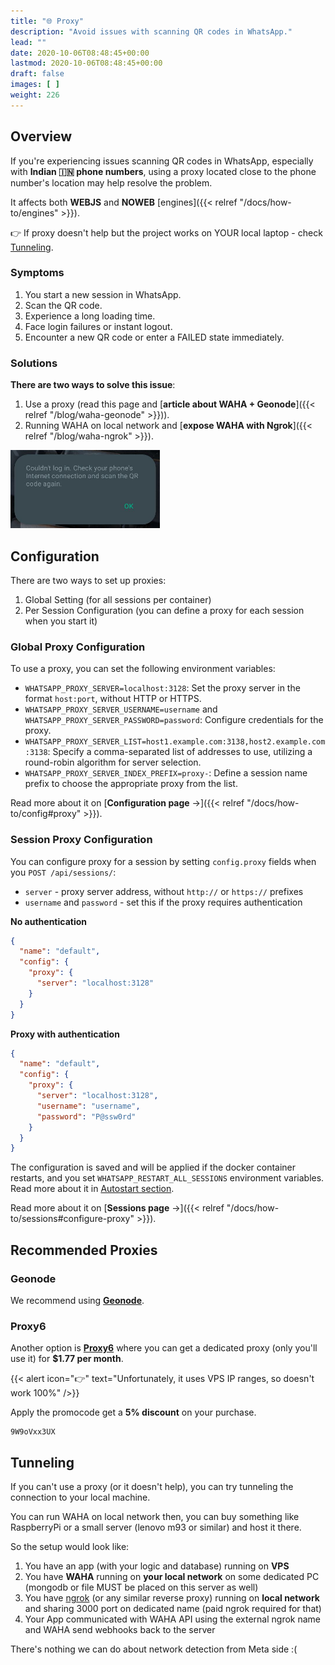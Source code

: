 ```yaml
---
title: "🌐 Proxy"
description: "Avoid issues with scanning QR codes in WhatsApp."
lead: ""
date: 2020-10-06T08:48:45+00:00
lastmod: 2020-10-06T08:48:45+00:00
draft: false
images: [ ]
weight: 226
---
```


## Overview
If you're experiencing issues scanning QR codes in WhatsApp, especially with **Indian 🇮🇳 phone numbers**,
using a proxy located close to the phone number's location may help resolve the problem.

It affects both **WEBJS** and **NOWEB** [engines]({{< relref "/docs/how-to/engines" >}}).

👉 If proxy doesn't help but the project works on YOUR local laptop - check [Tunneling](#tunneling).

### Symptoms
1. You start a new session in WhatsApp.
2. Scan the QR code.
3. Experience a long loading time.
4. Face login failures or instant logout.
5. Encounter a new QR code or enter a FAILED state immediately.

### Solutions
**There are two ways to solve this issue**:
1. Use a proxy (read this page and [**article about WAHA + Geonode**]({{< relref "/blog/waha-geonode" >}})).
2. Running WAHA on local network and [**expose WAHA with Ngrok**]({{< relref "/blog/waha-ngrok" >}}).

<div class="text-center">

  ![WhatsApp - could not login](could-not-login.png)

</div>

## Configuration
There are two ways to set up proxies:
1. Global Setting (for all sessions per container)
2. Per Session Configuration (you can define a proxy for each session when you start it)

### Global Proxy Configuration
To use a proxy, you can set the following environment variables:

- `WHATSAPP_PROXY_SERVER=localhost:3128`: Set the proxy server in the format `host:port`, without HTTP or HTTPS.
- `WHATSAPP_PROXY_SERVER_USERNAME=username` and `WHATSAPP_PROXY_SERVER_PASSWORD=password`: Configure credentials for the proxy.
- `WHATSAPP_PROXY_SERVER_LIST=host1.example.com:3138,host2.example.com:3138`: Specify a comma-separated list of addresses to use, utilizing a round-robin algorithm for server selection.
- `WHATSAPP_PROXY_SERVER_INDEX_PREFIX=proxy-`: Define a session name prefix to choose the appropriate proxy from the list.

Read more about it on [**Configuration page** ->]({{< relref "/docs/how-to/config#proxy" >}}).

### Session Proxy Configuration
You can configure proxy for a session by setting `config.proxy` fields when you `POST /api/sessions/`:
- `server` - proxy server address, without `http://` or `https://` prefixes
- `username` and `password` - set this if the proxy requires authentication


**No authentication**
```json
{
  "name": "default",
  "config": {
    "proxy": {
      "server": "localhost:3128"
    }
  }
}
```

**Proxy with authentication**
```json
{
  "name": "default",
  "config": {
    "proxy": {
      "server": "localhost:3128",
      "username": "username",
      "password": "P@ssw0rd"
    }
  }
}
```

The configuration is saved and will be applied if the docker container restarts,
and you set `WHATSAPP_RESTART_ALL_SESSIONS` environment variables.
Read more about it in [Autostart section](#autostart).

Read more about it on [**Sessions page** ->]({{< relref "/docs/how-to/sessions#configure-proxy" >}}).


## Recommended Proxies

### Geonode
We recommend using <b><a href="https://geonode.com/invite/90920" target="_blank">Geonode</a></b>.

### Proxy6
Another option is <b><a href="https://proxy6.net/en/?r=628046" target="_blank">Proxy6</a></b>
where you can get a dedicated proxy (only you'll use it) for **$1.77 per month**.

{{< alert icon="👉" text="Unfortunately, it uses VPS IP ranges, so doesn't work 100%" />}}

Apply the promocode get a **5% discount** on your purchase.
```
9W9oVxx3UX
```



## Tunneling
If you can't use a proxy (or it doesn't help), you can try tunneling the connection to your local machine.

You can run WAHA on local network then, you can buy something like RaspberryPi or a small server (lenovo m93 or similar) and host it there.

So the setup would look like:
1. You have an app (with your logic and database) running on **VPS**
2. You have **WAHA** running on **your local network** on some dedicated PC (mongodb or file MUST be placed on this server as well)
3. You have [ngrok](https://ngrok.com/) (or any similar reverse proxy) running on **local network** and sharing 3000 port on dedicated name (paid ngrok required for that)
4. Your App communicated with WAHA API using the external ngrok name and WAHA send webhooks back to the server

There's nothing we can do about network detection from Meta side :(


